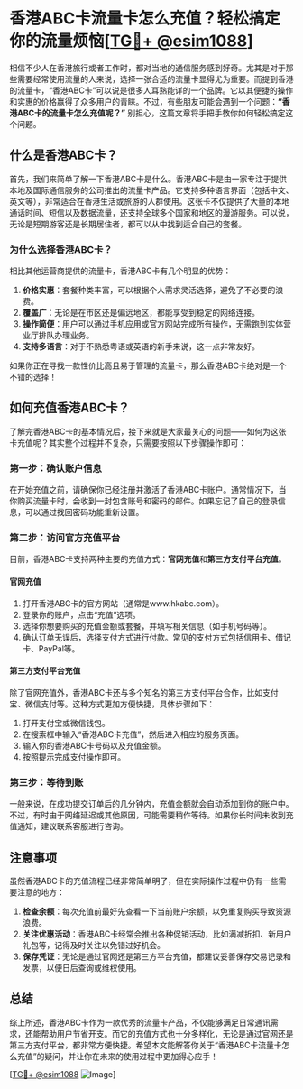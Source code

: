# 香港ABC卡流量卡怎么充值？轻松搞定你的流量烦恼[[TG💪+ @esim1088](https://t.me/s/esim1088)]

相信不少人在香港旅行或者工作时，都对当地的通信服务感到好奇。尤其是对于那些需要经常使用流量的人来说，选择一张合适的流量卡显得尤为重要。而提到香港的流量卡，“香港ABC卡”可以说是很多人耳熟能详的一个品牌。它以其便捷的操作和实惠的价格赢得了众多用户的青睐。不过，有些朋友可能会遇到一个问题：**“香港ABC卡的流量卡怎么充值呢？”** 别担心，这篇文章将手把手教你如何轻松搞定这个问题。

## 什么是香港ABC卡？

首先，我们来简单了解一下香港ABC卡是什么。香港ABC卡是由一家专注于提供本地及国际通信服务的公司推出的流量卡产品。它支持多种语言界面（包括中文、英文等），非常适合在香港生活或旅游的人群使用。这张卡不仅提供了大量的本地通话时间、短信以及数据流量，还支持全球多个国家和地区的漫游服务。可以说，无论是短期游客还是长期居住者，都可以从中找到适合自己的套餐。

### 为什么选择香港ABC卡？

相比其他运营商提供的流量卡，香港ABC卡有几个明显的优势：

1. **价格实惠**：套餐种类丰富，可以根据个人需求灵活选择，避免了不必要的浪费。
2. **覆盖广**：无论是在市区还是偏远地区，都能享受到稳定的网络连接。
3. **操作简便**：用户可以通过手机应用或官方网站完成所有操作，无需跑到实体营业厅排队办理业务。
4. **支持多语言**：对于不熟悉粤语或英语的新手来说，这一点非常友好。

如果你正在寻找一款性价比高且易于管理的流量卡，那么香港ABC卡绝对是一个不错的选择！

## 如何充值香港ABC卡？

了解完香港ABC卡的基本情况后，接下来就是大家最关心的问题——如何为这张卡充值呢？其实整个过程并不复杂，只需要按照以下步骤操作即可：

### 第一步：确认账户信息

在开始充值之前，请确保你已经注册并激活了香港ABC卡账户。通常情况下，当你购买流量卡时，会收到一封包含账号和密码的邮件。如果忘记了自己的登录信息，可以通过找回密码功能重新设置。

### 第二步：访问官方充值平台

目前，香港ABC卡支持两种主要的充值方式：**官网充值**和**第三方支付平台充值**。

#### 官网充值
1. 打开香港ABC卡的官方网站（通常是www.hkabc.com）。
2. 登录你的账户，点击“充值”选项。
3. 选择你想要购买的充值金额或套餐，并填写相关信息（如手机号码等）。
4. 确认订单无误后，选择支付方式进行付款。常见的支付方式包括信用卡、借记卡、PayPal等。

#### 第三方支付平台充值
除了官网充值外，香港ABC卡还与多个知名的第三方支付平台合作，比如支付宝、微信支付等。这种方式更加方便快捷，具体步骤如下：
1. 打开支付宝或微信钱包。
2. 在搜索框中输入“香港ABC卡充值”，然后进入相应的服务页面。
3. 输入你的香港ABC卡号码以及充值金额。
4. 按照提示完成支付操作即可。

### 第三步：等待到账

一般来说，在成功提交订单后的几分钟内，充值金额就会自动添加到你的账户中。不过，有时由于网络延迟或其他原因，可能需要稍作等待。如果你长时间未收到充值通知，建议联系客服进行咨询。

## 注意事项

虽然香港ABC卡的充值流程已经非常简单明了，但在实际操作过程中仍有一些需要注意的地方：

1. **检查余额**：每次充值前最好先查看一下当前账户余额，以免重复购买导致资源浪费。
2. **关注优惠活动**：香港ABC卡经常会推出各种促销活动，比如满减折扣、新用户礼包等，记得及时关注以免错过好机会。
3. **保存凭证**：无论是通过官网还是第三方平台充值，都建议妥善保存交易记录和发票，以便日后查询或维权使用。

## 总结

综上所述，香港ABC卡作为一款优秀的流量卡产品，不仅能够满足日常通讯需求，还能帮助用户节省开支。而它的充值方式也十分多样化，无论是通过官网还是第三方支付平台，都非常方便快捷。希望本文能解答你关于“香港ABC卡流量卡怎么充值”的疑问，并让你在未来的使用过程中更加得心应手！

[[TG💪+ @esim1088](https://t.me/s/esim1088) ![Image](https://i.postimg.cc/4NQfJmqS/Snipaste-2025-05-13-00-14-12.png)]